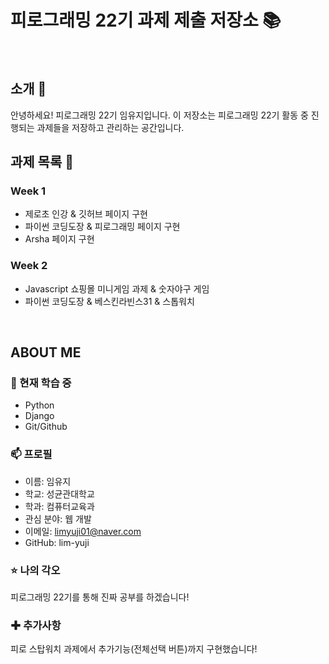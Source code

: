 # 피로그래밍 22기 과제 제출 저장소 📚
<br>

## 소개 🚀
안녕하세요! 피로그래밍 22기 임유지입니다.
이 저장소는 피로그래밍 22기 활동 중 진행되는 과제들을 저장하고 관리하는 공간입니다.
<br>

## 과제 목록 📕
### Week 1
- 제로초 인강 & 깃허브 페이지 구현
- 파이썬 코딩도장 & 피로그래밍 페이지 구현
- Arsha 페이지 구현

### Week 2
- Javascript 쇼핑몰 미니게임 과제 & 숫자야구 게임
- 파이썬 코딩도장 & 베스킨라빈스31 & 스톱워치
<br>

## ABOUT ME
### 🌱 현재 학습 중
- Python
- Django
- Git/Github

### 📫 프로필
- 이름: 임유지
- 학교: 성균관대학교
- 학과: 컴퓨터교육과
- 관심 분야: 웹 개발
- 이메일: limyuji01@naver.com
- GitHub: lim-yuji

### ⭐ 나의 각오
피로그래밍 22기를 통해 진짜 공부를 하겠습니다!

### ✚ 추가사항
피로 스탑워치 과제에서 추가기능(전체선택 버튼)까지 구현했습니다!

